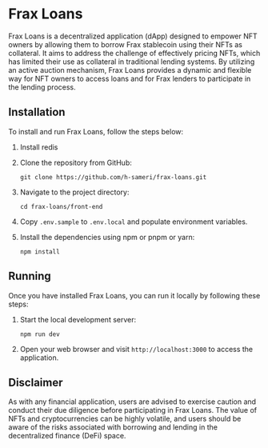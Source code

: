 # Frax Loans

Frax Loans is a decentralized application (dApp) designed to empower NFT owners by allowing them to borrow Frax stablecoin using their NFTs as collateral. It aims to address the challenge of effectively pricing NFTs, which has limited their use as collateral in traditional lending systems. By utilizing an active auction mechanism, Frax Loans provides a dynamic and flexible way for NFT owners to access loans and for Frax lenders to participate in the lending process.



## Installation

To install and run Frax Loans, follow the steps below:

1. Install redis


2. Clone the repository from GitHub:
   ```
   git clone https://github.com/h-sameri/frax-loans.git
   ```
3. Navigate to the project directory:
   ```
   cd frax-loans/front-end
   ```
   
4. Copy `.env.sample` to `.env.local` and populate environment variables.


5. Install the dependencies using npm or pnpm or yarn:
   ```
   npm install
   ```

## Running

Once you have installed Frax Loans, you can run it locally by following these steps:

1. Start the local development server:
   ```
   npm run dev
   ```
2. Open your web browser and visit `http://localhost:3000` to access the application.

## Disclaimer

As with any financial application, users are advised to exercise caution and conduct their due diligence before participating in Frax Loans. The value of NFTs and cryptocurrencies can be highly volatile, and users should be aware of the risks associated with borrowing and lending in the decentralized finance (DeFi) space.
